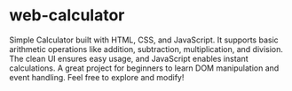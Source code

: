 # web-calculator
Simple Calculator built with HTML, CSS, and JavaScript. It supports basic arithmetic operations like addition, subtraction, multiplication, and division. The clean UI ensures easy usage, and JavaScript enables instant calculations. A great project for beginners to learn DOM manipulation and event handling. Feel free to explore and modify!
